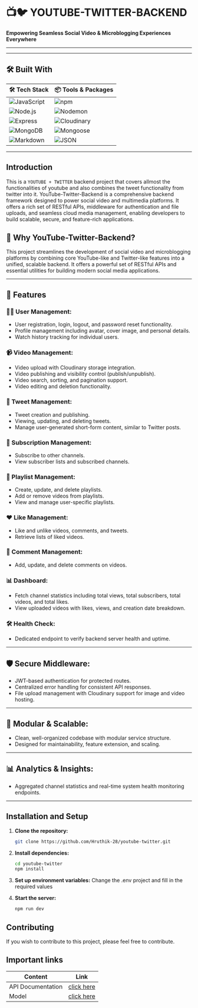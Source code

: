 # 📺🐦 YOUTUBE-TWITTER-BACKEND

**Empowering Seamless Social Video & Microblogging Experiences Everywhere**

---


---

## 🛠️ Built With

| 🛠️ Tech Stack | 📦 Tools & Packages |
|:--------------|:------------------|
| ![JavaScript](https://img.shields.io/badge/Code-JavaScript-yellow?style=for-the-badge&logo=javascript) | ![npm](https://img.shields.io/badge/npm-CB3837?style=for-the-badge&logo=npm&logoColor=white) |
| ![Node.js](https://img.shields.io/badge/Node.js-339933?style=for-the-badge&logo=node.js&logoColor=white) | ![Nodemon](https://img.shields.io/badge/Nodemon-76D04B?style=for-the-badge&logo=nodemon&logoColor=white) |
| ![Express](https://img.shields.io/badge/Express.js-404D59?style=for-the-badge) | ![Cloudinary](https://img.shields.io/badge/Cloudinary-3448C5?style=for-the-badge&logo=cloudinary&logoColor=white) |
| ![MongoDB](https://img.shields.io/badge/MongoDB-4EA94B?style=for-the-badge&logo=mongodb&logoColor=white) | ![Mongoose](https://img.shields.io/badge/Mongoose-800000?style=for-the-badge&logo=mongoose&logoColor=white) |
| ![Markdown](https://img.shields.io/badge/Markdown-000000?style=for-the-badge&logo=markdown&logoColor=white) | ![JSON](https://img.shields.io/badge/JSON-000000?style=for-the-badge&logo=json&logoColor=white) |

---

## Introduction

This is a ``YOUTUBE + TWITTER`` backend project that covers allmost the functionalities of youtube 
and also combines the tweet functionality from twitter into it. 
YouTube-Twitter-Backend is a comprehensive backend framework designed to power social video and
multimedia platforms. It offers a rich set of RESTful APIs, middleware for authentication and file uploads,
and seamless cloud media management, enabling developers to build scalable, secure, and feature-rich
applications.

## 📌 Why YouTube-Twitter-Backend?

This project streamlines the development of social video and microblogging platforms by combining core YouTube-like and Twitter-like features into a unified, scalable backend. It offers a powerful set of RESTful APIs and essential utilities for building modern social media applications.

---

## 🚀 Features

### 🧑‍💻 User Management:
- User registration, login, logout, and password reset functionality.
- Profile management including avatar, cover image, and personal details.
- Watch history tracking for individual users.

### 📹 Video Management:
- Video upload with Cloudinary storage integration.
- Video publishing and visibility control (publish/unpublish).
- Video search, sorting, and pagination support.
- Video editing and deletion functionality.

### 📝 Tweet Management:
- Tweet creation and publishing.
- Viewing, updating, and deleting tweets.
- Manage user-generated short-form content, similar to Twitter posts.

### 📌 Subscription Management:
- Subscribe to other channels.
- View subscriber lists and subscribed channels.

### 🎵 Playlist Management:
- Create, update, and delete playlists.
- Add or remove videos from playlists.
- View and manage user-specific playlists.

### ❤️ Like Management:
- Like and unlike videos, comments, and tweets.
- Retrieve lists of liked videos.

### 💬 Comment Management:
- Add, update, and delete comments on videos.

### 📊 Dashboard:
- Fetch channel statistics including total views, total subscribers, total videos, and total likes.
- View uploaded videos with likes, views, and creation date breakdown.

### 🛠️ Health Check:
- Dedicated endpoint to verify backend server health and uptime.

---

## 🛡️ Secure Middleware:
- JWT-based authentication for protected routes.
- Centralized error handling for consistent API responses.
- File upload management with Cloudinary support for image and video hosting.

---

## 🧱 Modular & Scalable:
- Clean, well-organized codebase with modular service structure.
- Designed for maintainability, feature extension, and scaling.

---

## 📊 Analytics & Insights:
- Aggregated channel statistics and real-time system health monitoring endpoints.

---

## Installation and Setup

1. **Clone the repository:**

    ```bash
    git clone https://github.com/Hruthik-28/youtube-twitter.git
    ```

2. **Install dependencies:**

    ```bash
    cd youtube-twitter
    npm install
    ```

3. **Set up environment variables:**
    Change the .env project and fill in the required values 

4. **Start the server:**

    ```bash
    npm run dev
    ```

## Contributing

If you wish to contribute to this project, please feel free to contribute.

## Important links

| Content            | Link                                                                        |
| -------------------| ----------------------------------------------------------------------------|
| API Documentation  | [click here]()    |
| Model              | [click here ](https://app.eraser.io/workspace/BGrvuW5EJ9ytRiTfOf8e?origin=share)         |


